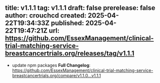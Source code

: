 title:	v1.1.1
tag:	v1.1.1
draft:	false
prerelease:	false
author:	crouchcd
created:	2025-04-22T19:34:33Z
published:	2025-04-22T19:47:21Z
url:	https://github.com/EssexManagement/clinical-trial-matching-service-breastcancertrials.org/releases/tag/v1.1.1
--
- update npm packages
**Full Changelog**: https://github.com/EssexManagement/clinical-trial-matching-service-breastcancertrials.org/compare/v1.1.0...v1.1.1
